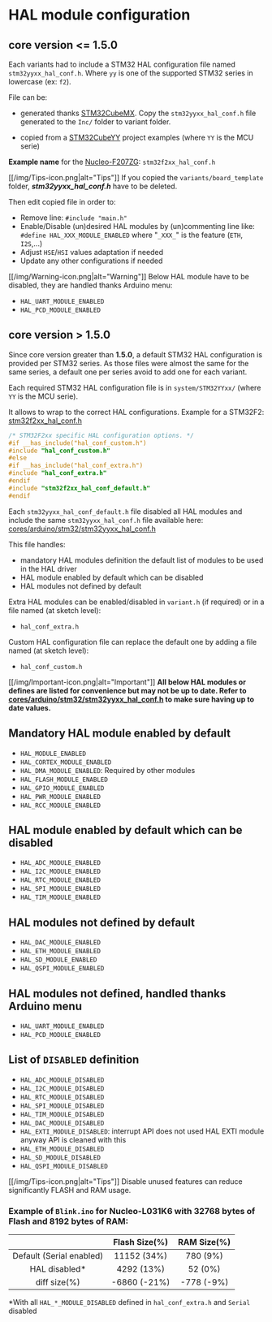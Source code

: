 # HAL module configuration

## core version <= **1.5.0**
Each variants had to include a STM32 HAL configuration file named `stm32yyxx_hal_conf.h`.
Where `yy` is one of the supported STM32 series in lowercase (ex: `f2`).

File can be:
 * generated thanks [STM32CubeMX](http://www.st.com/en/development-tools/stm32cubemx.html).
Copy the `stm32yyxx_hal_conf.h` file generated to the `Inc/` folder to variant folder. 

 * copied from a [STM32CubeYY](http://www.st.com/en/embedded-software/stm32cube-embedded-software.html?querycriteria=productId=LN1897) project examples (where `YY` is the MCU serie)

**Example name** for the [Nucleo-F207ZG](http://www.st.com/en/evaluation-tools/nucleo-f207zg.html): `stm32f2xx_hal_conf.h`

[[/img/Tips-icon.png|alt="Tips"]] If you copied the `variants/board_template` folder, **_stm32yyxx_hal_conf.h_** have to be deleted.<br>

Then edit copied file in order to:
 * Remove line: `#include "main.h"`
 * Enable/Disable (un)desired HAL modules by (un)commenting line like:
 `#define HAL_XXX_MODULE_ENABLED`
 where "`_XXX_`" is the feature (`ETH`, `I2S`,...)
 * Adjust `HSE`/`HSI` values adaptation if needed
 * Update any other configurations if needed

[[/img/Warning-icon.png|alt="Warning"]] Below HAL module have to be disabled, they are handled thanks Arduino menu:
 * `HAL_UART_MODULE_ENABLED`
 * `HAL_PCD_MODULE_ENABLED`

## core version > **1.5.0**
Since core version greater than **1.5.0**, a default STM32 HAL configuration is provided per STM32 series.
As those files were almost the same for the same series, a default one per series avoid to add one for each variant.

Each required STM32 HAL configuration file is in `system/STM32YYxx/` (where `YY` is the MCU serie).<br>

It allows to wrap to the correct HAL configurations. Example for a STM32F2: [stm32f2xx_hal_conf.h](https://github.com/stm32duino/Arduino_Core_STM32/blob/master/system/STM32F2xx/stm32f2xx_hal_conf.h)
```C
/* STM32F2xx specific HAL configuration options. */
#if __has_include("hal_conf_custom.h")
#include "hal_conf_custom.h"
#else
#if __has_include("hal_conf_extra.h")
#include "hal_conf_extra.h"
#endif
#include "stm32f2xx_hal_conf_default.h"
#endif
```
Each `stm32yyxx_hal_conf_default.h` file disabled all HAL modules and include the same `stm32yyxx_hal_conf.h` file available here: [cores/arduino/stm32/stm32yyxx_hal_conf.h](
https://github.com/stm32duino/Arduino_Core_STM32/blob/master/cores/arduino/stm32/stm32yyxx_hal_conf.h)

This file handles:
 * mandatory HAL modules definition
the default list of modules to be used in the HAL driver
 * HAL module enabled by default which can be disabled
 * HAL modules not defined by default

Extra HAL modules can be enabled/disabled in `variant.h` (if required) or in a file named (at sketch level):
 * `hal_conf_extra.h`
    
Custom HAL configuration file can replace the default one by adding a file named (at sketch level):
 * `hal_conf_custom.h`

[[/img/Important-icon.png|alt="Important"]] **All below HAL modules or defines are listed for convenience but  may not be up to date. Refer to [cores/arduino/stm32/stm32yyxx_hal_conf.h](
https://github.com/stm32duino/Arduino_Core_STM32/blob/master/cores/arduino/stm32/stm32yyxx_hal_conf.h) to make sure having up to date values.**

## Mandatory HAL module enabled by default
* `HAL_MODULE_ENABLED`
* `HAL_CORTEX_MODULE_ENABLED`
* `HAL_DMA_MODULE_ENABLED`: Required by other modules
* `HAL_FLASH_MODULE_ENABLED`
* `HAL_GPIO_MODULE_ENABLED`
* `HAL_PWR_MODULE_ENABLED`
* `HAL_RCC_MODULE_ENABLED`

## HAL module enabled by default which can be disabled
* `HAL_ADC_MODULE_ENABLED`
* `HAL_I2C_MODULE_ENABLED`
* `HAL_RTC_MODULE_ENABLED`
* `HAL_SPI_MODULE_ENABLED`
* `HAL_TIM_MODULE_ENABLED`

## HAL modules not defined by default
* `HAL_DAC_MODULE_ENABLED`
* `HAL_ETH_MODULE_ENABLED`
* `HAL_SD_MODULE_ENABLED`
* `HAL_QSPI_MODULE_ENABLED`

## HAL modules not defined, handled thanks Arduino menu
* `HAL_UART_MODULE_ENABLED`
* `HAL_PCD_MODULE_ENABLED`

## List of `DISABLED` definition
* `HAL_ADC_MODULE_DISABLED`
* `HAL_I2C_MODULE_DISABLED`
* `HAL_RTC_MODULE_DISABLED`
* `HAL_SPI_MODULE_DISABLED`
* `HAL_TIM_MODULE_DISABLED`
* `HAL_DAC_MODULE_DISABLED`
* `HAL_EXTI_MODULE_DISABLED`: interrupt API does not used HAL EXTI module anyway API is cleaned with this
* `HAL_ETH_MODULE_DISABLED`
* `HAL_SD_MODULE_DISABLED`
* `HAL_QSPI_MODULE_DISABLED`

[[/img/Tips-icon.png|alt="Tips"]] Disable unused features can reduce significantly FLASH and RAM usage.

### Example of `Blink.ino` for Nucleo-L031K6 with 32768 bytes of Flash and 8192 bytes of RAM:

| | Flash Size(%) | RAM Size(%) |
| :---: | :---: | :---: |
| Default (Serial enabled) | 11152 (34%) | 780 (9%) |
| HAL disabled* | 4292 (13%) | 52 (0%) |
| diff size(%) | -6860 (-21%) | -778 (-9%) |

\*With all `HAL_*_MODULE_DISABLED` defined in `hal_conf_extra.h` and `Serial` disabled